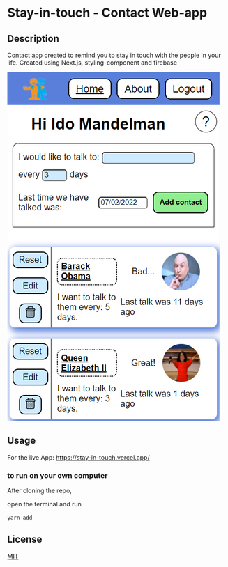 # Stay-in-touch - Contact Web-app

## Description

Contact app created to remind you to stay in touch with the people in your life.
Created using Next.js, styling-component and firebase

![](public/StayInTouch.PNG)

## Usage

For the live App: https://stay-in-touch.vercel.app/

### to run on your own computer

After cloning the repo,

open the terminal and run

```bash
yarn add
```



## License

[MIT](https://choosealicense.com/licenses/mit/)
